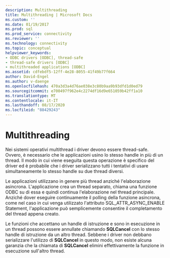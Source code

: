 ```yaml
---
description: Multithreading
title: Multithreading | Microsoft Docs
ms.custom: ''
ms.date: 01/19/2017
ms.prod: sql
ms.prod_service: connectivity
ms.reviewer: ''
ms.technology: connectivity
ms.topic: conceptual
helpviewer_keywords:
- ODBC drivers [ODBC], thread-safe
- thread-safe drivers [ODBC]
- multithreaded applications [ODBC]
ms.assetid: cdfebdf5-12ff-4e28-8055-41f49b77f664
author: David-Engel
ms.author: v-daenge
ms.openlocfilehash: 470a3d3a4d76ae038e3c80b9aa9b93dfd1d0ed79
ms.sourcegitcommit: e700497f962e4c2274df16d9e651059b42ff1a10
ms.translationtype: MT
ms.contentlocale: it-IT
ms.lasthandoff: 08/17/2020
ms.locfileid: "88429243"
---
```

# <a name="multithreading"></a>Multithreading
Nei sistemi operativi multithread i driver devono essere thread-safe. Ovvero, è necessario che le applicazioni usino lo stesso handle in più di un thread. Il modo in cui viene eseguita questa operazione è specifico del driver ed è probabile che i driver serializzano tutti i tentativi di usare simultaneamente lo stesso handle su due thread diversi.  
  
 Le applicazioni utilizzano in genere più thread anziché l'elaborazione asincrona. L'applicazione crea un thread separato, chiama una funzione ODBC su di essa e quindi continua l'elaborazione nel thread principale. Anziché dover eseguire continuamente il polling della funzione asincrona, come nel caso in cui venga utilizzato l'attributo SQL_ATTR_ASYNC_ENABLE Statement, l'applicazione può semplicemente consentire il completamento del thread appena creato.  
  
 Le funzioni che accettano un handle di istruzione e sono in esecuzione in un thread possono essere annullate chiamando **SQLCancel** con lo stesso handle di istruzione da un altro thread. Sebbene i driver non debbano serializzare l'utilizzo di **SQLCancel** in questo modo, non esiste alcuna garanzia che la chiamata di **SQLCancel** elimini effettivamente la funzione in esecuzione sull'altro thread.
